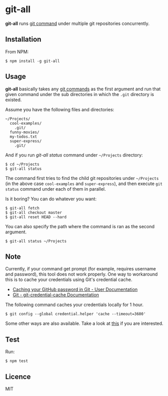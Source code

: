 # git-all

**git-all** runs [git command](https://git-scm.com/docs) under multiple git repositories concurrently.


## Installation

From NPM:

```
$ npm install -g git-all
```

## Usage

**git-all** basically takes any [git commands](https://git-scm.com/docs) as the first argument and run that given command under the sub directories in which the `.git` directory is existed.

Assume you have the following files and directories:

```
~/Projects/
  cool-examples/
    .git/
  funny-movies/
  my-todos.txt
  super-express/
    .git/
```

And if you run *git-all status* command under `~/Projects` directory:

```
$ cd ~/Projects
$ git-all status
```

The command first tries to find the child git repositories under `~/Projects` (in the above case `cool-examples` and `super-express`), and then execute `git status` command under each of them in parallel.

Is it boring? You can do whatever you want:

```
$ git-all fetch
$ git-all checkout master
$ git-all reset HEAD --hard
```

You can also specify the path where the command is ran as the second argument.

```
$ git-all status ~/Projects
```

## Note

Currently, if your command get prompt (for example, requires username and password), this tool does not work properly. One way to workaround this is to cache your credentials using Git's credential cache.

- [Caching your GitHub password in Git - User Documentation](https://help.github.com/articles/caching-your-github-password-in-git/)
- [Git - git-credential-cache Documentation](https://git-scm.com/docs/git-credential-cache)

The following command caches your credentials locally for 1 hour.

```
$ git config --global credential.helper 'cache --timeout=3600'
```

Some other ways are also available. Take a look at [this](http://stackoverflow.com/questions/6565357/git-push-requires-username-and-password) if you are interested.

## Test

Run:

```
$ npm test
```

## Licence

MIT